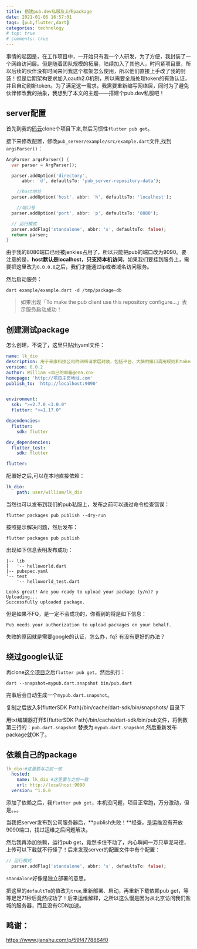 ```yaml
---
title: 搭建pub.dev私服及上传package
date: 2021-01-06 16:57:01
tags: [pub,flutter,dart]
categories: technology
# top: true
# comments: true
---
```


事情的起因是，在工作项目中，一开始只有我一个人研发，为了方便，我封装了一个网络访问层。但是随着团队规模的拓展，陆续加入了其他人，时间紧项目重，所以后续的伙伴没有时间来问我这个框架怎么使用，所以他们直接上手改了我的封装！但是后期架构要求加入oauth2.0机制，所以需要全局处理token的有效认证，并且自动刷新token。为了满足这一需求，我需要重新编写网络层，同时为了避免伙伴修改我的抽象，我想到了本文的主题——搭建个pub.dev私服吧！

<!-- more -->

## server配置

首先到我的[码云](https://gitee.com/william198824/pub_server)clone个项目下来,然后习惯性`flutter pub get`。

接下来修改配置，修改`pub_server/example/src/example.dart`文件,找到`argsParser()`：

```dart
ArgParser argsParser() {
  var parser = ArgParser();

  parser.addOption('directory',
      abbr: 'd', defaultsTo: 'pub_server-repository-data');

    //host地址
  parser.addOption('host', abbr: 'h', defaultsTo: 'localhost');

    //端口号
  parser.addOption('port', abbr: 'p', defaultsTo: '8080');

  // 运行模式
  parser.addFlag('standalone', abbr: 's', defaultsTo: false);
  return parser;
}
```

由于我的8080端口已经被jenkies占用了，所以只能把pub的端口改为9090。要注意的是，**host默认是localhost，只支持本机访问**，如果我们要挂到服务上，需要把这里改为`0.0.0.0`之后，我们才能通过ip或者域名访问服务。


然后启动服务：

```shell
dart example/example.dart -d /tmp/package-db
```

>如果出现「To make the pub client use this repository configure...」表示服务启动成功！

## 创建测试package

怎么创建，不说了，这里只贴出yaml文件：

```yaml
name: lk_dio
description: 用于来康科技公司的网络请求层封装，包括平台、大脑的接口调用规则和token有效期验证及自动刷新机制。
version: 0.0.2
author: William <自己的邮箱@enn.cn>
homepage: 'http://项目主页地址.com'
publish_to: 'http://localhost:9090'


environment:
  sdk: ">=2.7.0 <3.0.0"
  flutter: ">=1.17.0"

dependencies:
  flutter:
    sdk: flutter

dev_dependencies:
  flutter_test:
    sdk: flutter

flutter:
```

配置好之后,可以在本地直接依赖：

```yaml
lk_dio:
    path: user/william/lk_dio
```

当然也可以发布到我们的pub私服上，发布之前可以通过命令检查错误：

```shell
flutter packages pub publish --dry-run
```

按照提示解决问题，然后发布：

```shell
flutter packages pub publish
```

出现如下信息表明发布成功：

```shell
|-- lib
|   '-- helloworld.dart
|-- pubspec.yaml
'-- test
    '-- helloworld_test.dart

Looks great! Are you ready to upload your package (y/n)? y
Uploading...
Successfully uploaded package.
```

但是如果不FQ，是一定不会成功的，你看到的将是如下信息：

```shell
Pub needs your authorization to upload packages on your behalf.
```

失败的原因就是需要google的认证，怎么办，fq? 有没有更好的办法？

## 绕过google认证

再clone[这个项目](https://gitee.com/william198824/pub)之后`flutter pub get`，然后执行：

```shell
dart --snapshot=mypub.dart.snapshot bin/pub.dart 
```

完事后会自动生成一个`mypub.dart.snapshot`。

复制之后放入${flutterSDK Path}/bin/cache/dart-sdk/bin/snapshots/ 目录下

用txt编辑器打开${flutterSDK Path}/bin/cache/dart-sdk/bin/pub文件，将倒数第三行的：`pub.dart.snapshot` 替换为 `mypub.dart.snapshot`,然后重新发布package就OK了。

## 依赖自己的package

```yaml
lk_dio:#这里要与之前一致
  hosted:
    name: lk_dio #这里要与之前一致
    url: http://localhost:9090
  version: ^1.0.0
```

添加了依赖之后，我`flutter pub get`，本机没问题，项目正常跑，万分激动，但是。。。

当我把server发布到公司服务器后，**publish失败！**经查，是运维没有开放9090端口，找过运维之后问题解决。

然后我再添加依赖，运行pub get，竟然卡住不动了，内心瞬间一万只草泥马德，上传可以下载就不行怪了！后来发现server的配置文件中有个配置：

```dart
// 运行模式
  parser.addFlag('standalone', abbr: 's', defaultsTo: false);
```

`standalone`好像是独立部署的意思。

把这里的`defaultTo`的值改为`true`,重新部署、启动，再重新下载依赖pub get，等等足足71秒后竟然成功了！后来运维解释，之所以这么慢是因为从北京访问我们盐城的服务器，而且没有CDN加速。

## 鸣谢：

https://www.jianshu.com/p/59f4778864f0